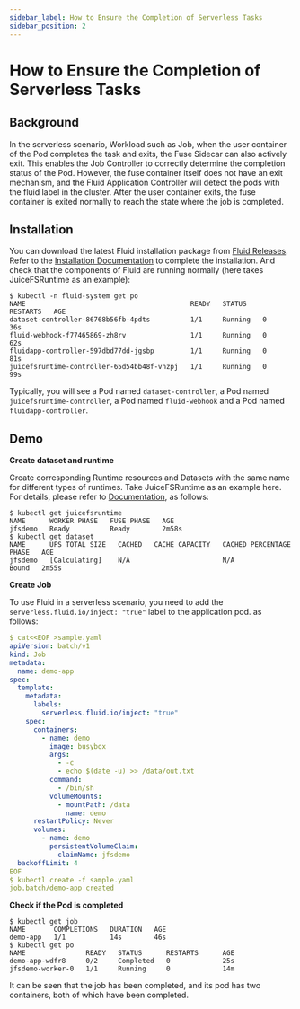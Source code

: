 ```yaml
---
sidebar_label: How to Ensure the Completion of Serverless Tasks
sidebar_position: 2
---
```


# How to Ensure the Completion of Serverless Tasks

## Background

In the serverless scenario, Workload such as Job, when the user container of the Pod completes the task and exits, the
Fuse Sidecar can also actively exit.
This enables the Job Controller to correctly determine the completion status of the Pod. However, the fuse container
itself does not have an exit mechanism, and the Fluid Application Controller will detect the pods with the fluid label
in the cluster.
After the user container exits, the fuse container is exited normally to reach the state where the job is completed.

## Installation

You can download the latest Fluid installation package
from [Fluid Releases](https://github.com/fluid-cloudnative/fluid/releases).
Refer to the [Installation Documentation](/docs/get-started/installation) to complete the installation. And check that the
components of Fluid are running normally (here takes JuiceFSRuntime as an example):

```shell
$ kubectl -n fluid-system get po
NAME                                         READY   STATUS    RESTARTS   AGE
dataset-controller-86768b56fb-4pdts          1/1     Running   0          36s
fluid-webhook-f77465869-zh8rv                1/1     Running   0          62s
fluidapp-controller-597dbd77dd-jgsbp         1/1     Running   0          81s
juicefsruntime-controller-65d54bb48f-vnzpj   1/1     Running   0          99s
```

Typically, you will see a Pod named `dataset-controller`, a Pod named `juicefsruntime-controller`, a Pod
named `fluid-webhook` and a Pod named `fluidapp-controller`.

## Demo

**Create dataset and runtime**

Create corresponding Runtime resources and Datasets with the same name for different types of runtimes. Take JuiceFSRuntime as an example here. For details, please refer to [Documentation](https://github.com/fluid-cloudnative/fluid/blob/master/docs/en/samples/juicefs_runtime.md), as follows:

```shell
$ kubectl get juicefsruntime
NAME      WORKER PHASE   FUSE PHASE   AGE
jfsdemo   Ready          Ready        2m58s
$ kubectl get dataset
NAME      UFS TOTAL SIZE   CACHED   CACHE CAPACITY   CACHED PERCENTAGE   PHASE   AGE
jfsdemo   [Calculating]    N/A                       N/A                 Bound   2m55s
```

**Create Job**

To use Fluid in a serverless scenario, you need to add the `serverless.fluid.io/inject: "true"` label to the application pod. as follows:

```yaml
$ cat<<EOF >sample.yaml
apiVersion: batch/v1
kind: Job
metadata:
  name: demo-app
spec:
  template:
    metadata:
      labels:
        serverless.fluid.io/inject: "true"
    spec:
      containers:
        - name: demo
          image: busybox
          args:
            - -c
            - echo $(date -u) >> /data/out.txt
          command:
            - /bin/sh
          volumeMounts:
            - mountPath: /data
              name: demo
      restartPolicy: Never
      volumes:
        - name: demo
          persistentVolumeClaim:
            claimName: jfsdemo
  backoffLimit: 4
EOF
$ kubectl create -f sample.yaml
job.batch/demo-app created
```

**Check if the Pod is completed**

```shell
$ kubectl get job
NAME       COMPLETIONS   DURATION   AGE
demo-app   1/1           14s        46s
$ kubectl get po
NAME               READY   STATUS      RESTARTS      AGE
demo-app-wdfr8     0/2     Completed   0             25s
jfsdemo-worker-0   1/1     Running     0             14m
```

It can be seen that the job has been completed, and its pod has two containers, both of which have been completed.